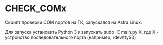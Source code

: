 # CHECK_COMx
Скрипт проверки COM портов на ПК, запускался на Astra Linux.

Для запуска установить Python 3 и запускать sudo -E main.py X, где X - устройство последовательного порта (например, /dev/ttyS0)  

